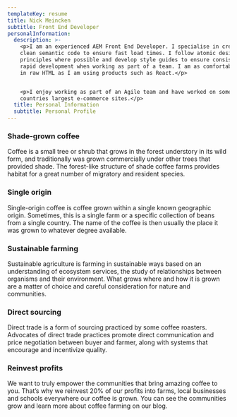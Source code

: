 ```yaml
---
templateKey: resume
title: Nick Meincken
subtitle: Front End Developer
personalInformation:
  description: >-
    <p>I am an experienced AEM Front End Developer. I specialise in creating
    clean semantic code to ensure fast load times. I follow atomic design
    principles where possible and develop style guides to ensure consistent and
    rapid development when working as part of a team. I am as comfortable coding
    in raw HTML as I am using products such as React.</p>


    <p>I enjoy working as part of an Agile team and have worked on some of the
    countries largest e-commerce sites.</p>
  title: Personal Information
  subtitle: Personal Profile
---
```


### Shade-grown coffee

Coffee is a small tree or shrub that grows in the forest understory in its wild form, and traditionally was grown commercially under other trees that provided shade. The forest-like structure of shade coffee farms provides habitat for a great number of migratory and resident species.

### Single origin

Single-origin coffee is coffee grown within a single known geographic origin. Sometimes, this is a single farm or a specific collection of beans from a single country. The name of the coffee is then usually the place it was grown to whatever degree available.

### Sustainable farming

Sustainable agriculture is farming in sustainable ways based on an understanding of ecosystem services, the study of relationships between organisms and their environment. What grows where and how it is grown are a matter of choice and careful consideration for nature and communities.

### Direct sourcing

Direct trade is a form of sourcing practiced by some coffee roasters. Advocates of direct trade practices promote direct communication and price negotiation between buyer and farmer, along with systems that encourage and incentivize quality.

### Reinvest profits

We want to truly empower the communities that bring amazing coffee to you. That’s why we reinvest 20% of our profits into farms, local businesses and schools everywhere our coffee is grown. You can see the communities grow and learn more about coffee farming on our blog.
